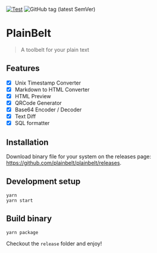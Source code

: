 [![Test](https://github.com/plainbelt/plainbelt/actions/workflows/test.yml/badge.svg)](https://github.com/plainbelt/plainbelt/actions/workflows/test.yml) ![GitHub tag (latest SemVer)](https://img.shields.io/github/v/tag/plainbelt/plainbelt)

# PlainBelt

> A toolbelt for your plain text

## Features

- [x] Unix Timestamp Converter
- [x] Markdown to HTML Converter
- [x] HTML Preview
- [x] QRCode Generator
- [x] Base64 Encoder / Decoder
- [x] Text Diff
- [x] SQL formatter

## Installation

Download binary file for your system on the releases page: https://github.com/plainbelt/plainbelt/releases.

## Development setup

```
yarn
yarn start
```

## Build binary

```
yarn package
```

Checkout the `release` folder and enjoy!
